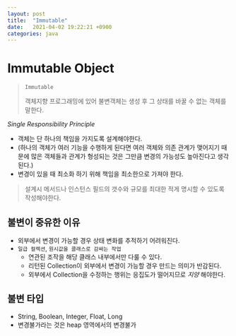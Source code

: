 ```yaml
---
layout: post
title:  "Immutable"
date:   2021-04-02 19:22:21 +0900
categories: java
---
```


# Immutable Object

> ```Immutable```
> 
> 객체지향 프로그래밍에 있어 불변객체는 생성 후 그 상태를 바꿀 수 없는 객체를 말한다.

_Single Responsibility Principle_ 
- 객체는 단 하나의 책임을 가지도록 설계해야한다.
- (하나의 객체가 여러 기능을 수행하게 된다면 여러 객체와 의존 관계가 맺어지기 때문에 많은 객체들과 관계가 형성되는 것은 그만큼 변경의 가능성도 높아진다고 생각된다.)
- 변경이 있을 때 최소화 하기 위해 책임을 최소한으로 가져야 한다.
> 설계시 메서드나 인스턴스 필드의 갯수와 규모를 최대한 적게 명시할 수 있도록 작성해야한다.

## 불변이 중유한 이유
- 외부에서 변경이 가능할 경우 상태 변화를 추적하기 어려워진다.
- ```일급 컬렉션```, ```원시값을 클래스로 감싸는 작업```
   - 연관된 조작을 해당 클래스 내부에서만 다룰 수 있다.
   - 리턴된 Collection이 외부에서 변경이 가능할 경우 만드는 의미가 반감된다.
   - 외부에서 Collection을 수정하는 행위는 응집도가 떨어지므로 _지양_ 해야한다.

## 불변 타입
- String, Boolean, Integer, Float, Long 
- 변경불가라는 것은 heap 영역에서의 변경불가
